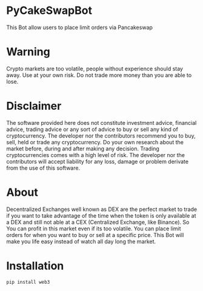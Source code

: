 # PyCakeSwapBot

This Bot allow users to place limit orders via Pancakeswap

# Warning

Crypto markets are too volatile, people without experience should stay away. Use at your own risk. Do not trade more money than you are able to lose. 

# Disclaimer 

The software provided here does not constitute investment advice, financial advice, trading advice or any sort of advice to buy or sell any kind of cryptocurrency. The developer nor the contributors recommend you to buy, sell, held or trade any cryptocurrency. Do your own research about the market before, during and after making any decision. Trading cryptocurrencies comes with a high level of risk. The developer nor the contributors will accept liability for any loss, damage or problem derivate from the use of this software. 

# About 

Decentralized Exchanges well known as DEX are the perfect market to trade if you want to take advantage of the time when the token is only available at a DEX and still not able at a CEX (Centralized Exchange, like Binance). So You can profit in this market even if its too volatile. You can place limit orders for when you want to buy or sell at a specific price. This Bot will make you life easy instead of watch all day long the market. 

# Installation 

```
pip install web3
```


<!--- pip install web3 --->

